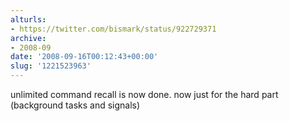 ```yaml
---
alturls:
- https://twitter.com/bismark/status/922729371
archive:
- 2008-09
date: '2008-09-16T00:12:43+00:00'
slug: '1221523963'
---
```


unlimited command recall is now done. now just for the hard part (background tasks and signals)

